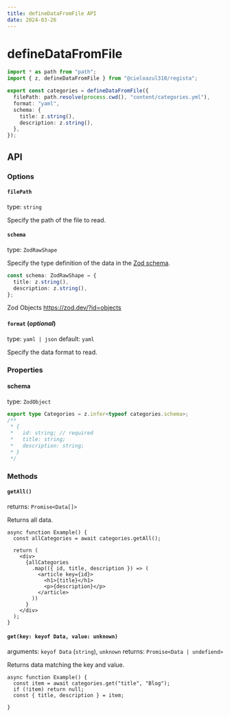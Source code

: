 ```yaml
---
title: defineDataFromFile API
date: 2024-03-26
---
```


# defineDataFromFile

```ts
import * as path from "path";
import { z, defineDataFromFile } from "@cieloazul310/regista";

export const categories = defineDataFromFile({
  filePath: path.resolve(process.cwd(), "content/categories.yml"),
  format: "yaml",
  schema: {
    title: z.string(),
    description: z.string(),
  },
});
```

## API

### Options

#### `filePath`

type: `string`

Specify the path of the file to read.

#### `schema`

type: `ZodRawShape`

Specify the type definition of the data in the [Zod schema][Zod].

```ts
const schema: ZodRawShape = {
  title: z.string(),
  description: z.string(),
};
```

Zod Objects
<https://zod.dev/?id=objects>

#### `format` (*optional*)

type: `yaml | json`
default: `yaml`

Specify the data format to read.

### Properties

#### schema

type: `ZodObject`

```ts
export type Categories = z.infer<typeof categories.schema>;
/**
 * {
 *   id: string; // required
 *   title: string;
 *   description: string;
 * }
 */
```

### Methods

#### `getAll()`

returns: `Promise<Data[]>`

Returns all data.

```tsx
async function Example() {
  const allCategories = await categories.getAll();

  return (
    <div>
      {allCategories
        .map(({ id, title, description }) => (
          <article key={id}>
            <h1>{title}</h1>
            <p>{description}</p>
          </article>
        ))
      }
    </div>
  );
}
```

#### `get(key: keyof Data, value: unknown)`

arguments: `keyof Data` (`string`), `unknown`
returns: `Promise<Data | undefiend>`

Returns data matching the key and value.

```tsx
async function Example() {
  const item = await categories.get("title", "Blog");
  if (!item) return null;
  const { title, description } = item;

}
```

[Zod]: https://zod.dev/ "Zod"
